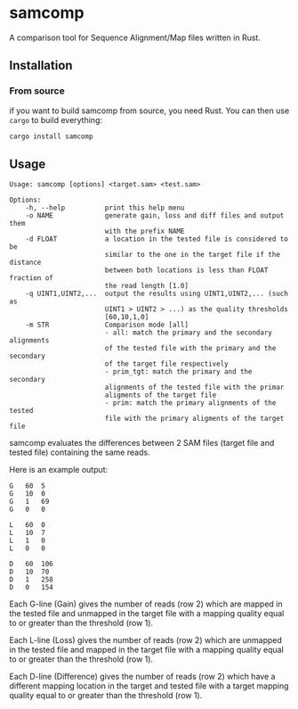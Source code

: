 # samcomp

A comparison tool for Sequence Alignment/Map files written in Rust.

## Installation

### From source
if you want to build samcomp from source, you need Rust. You can then use `cargo` to build everything:

```bash
cargo install samcomp
```

## Usage

```
Usage: samcomp [options] <target.sam> <test.sam>

Options:
    -h, --help          print this help menu
    -o NAME             generate gain, loss and diff files and output them
                        with the prefix NAME
    -d FLOAT            a location in the tested file is considered to be
                        similar to the one in the target file if the distance
                        between both locations is less than FLOAT fraction of
                        the read length [1.0]
    -q UINT1,UINT2,...  output the results using UINT1,UINT2,... (such as
                        UINT1 > UINT2 > ...) as the quality thresholds
                        [60,10,1,0]
    -m STR              Comparison mode [all]
                        - all: match the primary and the secondary alignments
                        of the tested file with the primary and the secondary
                        of the target file respectively
                        - prim_tgt: match the primary and the secondary
                        alignments of the tested file with the primar
                        aligments of the target file
                        - prim: match the primary alignments of the tested
                        file with the primary aligments of the target file
```

samcomp evaluates the differences between 2 SAM files (target file and tested file) containing the same reads.

Here is an example output:

```
G	60	5
G	10	0
G	1	69
G	0	0

L	60	0
L	10	7
L	1	0
L	0	0

D	60	106
D	10	70
D	1	258
D	0	154
```

Each G-line (Gain) gives the number of reads (row 2) which are mapped in the tested file and unmapped in the target file with a mapping quality equal to or greater than the threshold (row 1).

Each L-line (Loss) gives the number of reads (row 2) which are unmapped in the tested file and mapped in the target file with a mapping quality equal to or greater than the threshold (row 1).

Each D-line (Difference) gives the number of reads (row 2) which have a different mapping location in the target and tested file with a target mapping quality equal to or greater than the threshold (row 1).
